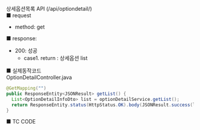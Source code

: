 상세옵션목록 API (/api/optiondetail/)  
■ request
   - method: get  
  
■ response:  
   - 200: 성공  
      - case1. return : 상세옵션 list  
  
■ 실제동작코드  
OptionDetailController.java  
```java
@GetMapping("")
public ResponseEntity<JSONResult> getList() {
  List<OptionDetailInfoDto> list = optionDetailService.getList();
  return ResponseEntity.status(HttpStatus.OK).body(JSONResult.success(list));
}
```
  
■ TC CODE  
  
 <tc code>
